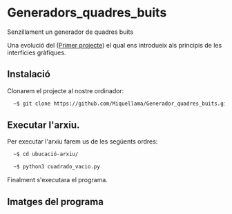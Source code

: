 # Generadors_quadres_buits
Senzillament un generador de quadres buits

Una evolució del ([Primer projecte](https://github.com/Miquellama/Generador_quadres.git)) el qual ens introdueix als principis de les interfícies gràfiques.






## Instalació

Clonarem el projecte al nostre ordinador:

```bash
  ~$ git clone https://github.com/Miquellama/Generador_quadres_buits.git
```
## Executar l'arxiu.

Per executar l'arxiu farem us de les següents ordres:

```bash
  ~$ cd ubucació-arxiu/
```

```bash
  ~$ python3 cuadrado_vacio.py

```
Finalment s'executara el programa.

## Imatges del programa








